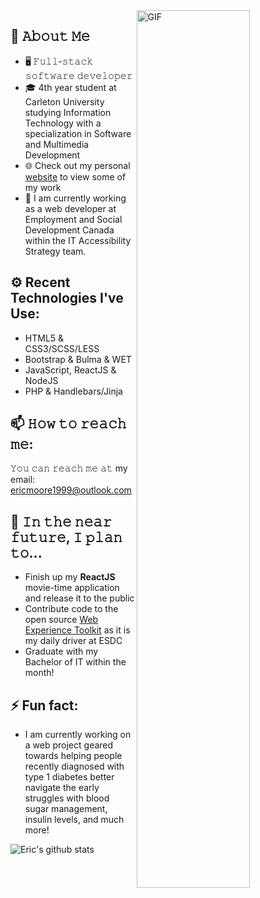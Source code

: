 
<!--
Here are some ideas to get you started:

- 🔭 I’m currently working on ...
- 🌱 I’m currently learning ...
- 👯 I’m looking to collaborate on ...
- 🤔 I’m looking for help with ...
- 💬 Ask me about ...
- 📫 How to reach me: ...
- ⚡ Fun fact: ...
-->

<img align="right" width="60%" alt="GIF" src="https://media.giphy.com/media/USV0ym3bVWQJJmNu3N/giphy.gif" />
    
    
## :book: 𝙰𝚋𝚘𝚞𝚝 𝙼𝚎
- 🖥 𝙵𝚞𝚕𝚕-𝚜𝚝𝚊𝚌𝚔 𝚜𝚘𝚏𝚝𝚠𝚊𝚛𝚎 𝚍𝚎𝚟𝚎𝚕𝚘𝚙𝚎𝚛
- 🎓 4th year student at Carleton University studying Information Technology with a specialization in Software and Multimedia Development
- 🌐 Check out my personal <a href="https://emoore.dev" target="_blank">website</a> to view some of my work
- 🔨 I am currently working as a web developer at Employment and Social Development Canada within the IT Accessibility Strategy team.

## ⚙️ Recent Technologies I've Use:
- HTML5 & CSS3/SCSS/LESS
- Bootstrap & Bulma & WET
- JavaScript, ReactJS & NodeJS
- PHP & Handlebars/Jinja  

## 📫 𝙷𝚘𝚠 𝚝𝚘 𝚛𝚎𝚊𝚌𝚑 𝚖𝚎:
𝚈𝚘𝚞 𝚌𝚊𝚗 𝚛𝚎𝚊𝚌𝚑 𝚖𝚎 𝚊𝚝 my email: ericmoore1999@outlook.com

## 🎯 𝙸𝚗 𝚝𝚑𝚎 𝚗𝚎𝚊𝚛 𝚏𝚞𝚝𝚞𝚛𝚎, 𝙸 𝚙𝚕𝚊𝚗 𝚝𝚘...
- Finish up my **ReactJS** movie-time application and release it to the public
- Contribute code to the open source <a href="https://wet-boew.github.io/wet-boew/index-en.html">Web Experience Toolkit</a> as it is my daily driver at ESDC
- Graduate with my Bachelor of IT within the month!

## ⚡ Fun fact:
- I am currently working on a web project geared towards helping people recently diagnosed with type 1 diabetes better navigate the early struggles with blood sugar management, insulin levels, and much more! 

![Eric's github stats](https://github-readme-stats.vercel.app/api?username=ericmoore123&show_icons=true&hide_border=true)


